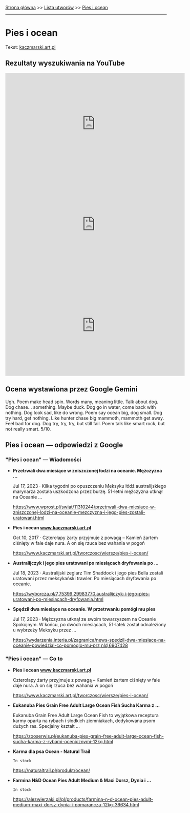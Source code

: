 [Strona główna](../index.md) >> [Lista utworów](../list.md) >> [Pies i ocean](415.md)

---

# Pies i ocean

Tekst: [kaczmarski.art.pl](https://www.kaczmarski.art.pl/tworczosc/wiersze/pies-i-ocean/)

## Rezultaty wyszukiwania na YouTube

<iframe width="560" height="315" src="https://www.youtube.com/embed/D9qYiRKZUhw?si=IdontcarewhotheIRSsendsImnotpayingtaxes" title="YouTube video player" frameborder="0" allow="accelerometer; autoplay; clipboard-write; encrypted-media; gyroscope; picture-in-picture; web-share" referrerpolicy="strict-origin-when-cross-origin" allowfullscreen></iframe>

<iframe width="560" height="315" src="https://www.youtube.com/embed/4Q0O2eYV_mg?si=IdontcarewhotheIRSsendsImnotpayingtaxes" title="YouTube video player" frameborder="0" allow="accelerometer; autoplay; clipboard-write; encrypted-media; gyroscope; picture-in-picture; web-share" referrerpolicy="strict-origin-when-cross-origin" allowfullscreen></iframe>

<iframe width="560" height="315" src="https://www.youtube.com/embed/El7nz28ylPo?si=IdontcarewhotheIRSsendsImnotpayingtaxes" title="YouTube video player" frameborder="0" allow="accelerometer; autoplay; clipboard-write; encrypted-media; gyroscope; picture-in-picture; web-share" referrerpolicy="strict-origin-when-cross-origin" allowfullscreen></iframe>

## Ocena wystawiona przez Google Gemini

Ugh. Poem make head spin. Words many, meaning little. Talk about dog. Dog chase... something. Maybe duck. Dog go in water, come back with nothing. Dog look sad, like do wrong. Poem say ocean big, dog small. Dog try hard, get nothing. Like hunter chase big mammoth, mammoth get away. Feel bad for dog. Dog try, try, try, but still fail. Poem talk like smart rock, but not really smart. 5/10.


## Pies i ocean — odpowiedzi z Google

### "Pies i ocean" — Wiadomości

- **Przetrwali dwa miesiące w zniszczonej łodzi na oceanie. Mężczyzna ...**

    Jul 17, 2023  ·  Kilka tygodni po opuszczeniu Meksyku łódź australijskiego marynarza została uszkodzona przez burzę. 51-letni mężczyzna utknął na Oceanie ... 

   <https://www.wprost.pl/swiat/11310244/przetrwali-dwa-miesiace-w-zniszczonej-lodzi-na-oceanie-mezczyzna-i-jego-pies-zostali-uratowani.html>
- **Pies i ocean www.kaczmarski.art.pl**

    Oct 10, 2017  ·  Czterołapy żarty przyjmuje z powagą – Kamień żartem ciśnięty w fale daje nura. A on się rzuca bez wahania w pogoń 

   <https://www.kaczmarski.art.pl/tworczosc/wiersze/pies-i-ocean/>
- **Australijczyk i jego pies uratowani po miesiącach dryfowania po ...**

    Jul 18, 2023  ·  Australijski żeglarz Tim Shaddock i jego pies Bella zostali uratowani przez meksykański trawler. Po miesiącach dryfowania po oceanie. 

   <https://wyborcza.pl/7,75399,29983770,australijczyk-i-jego-pies-uratowani-po-miesiacach-dryfowania.html>
- **Spędził dwa miesiące na oceanie. W przetrwaniu pomógł mu pies**

    Jul 17, 2023  ·  Mężczyzna utknął ze swoim towarzyszem na Oceanie Spokojnym. W końcu, po dwóch miesiącach, 51-latek został odnaleziony u wybrzeży Meksyku przez ... 

   <https://wydarzenia.interia.pl/zagranica/news-spedzil-dwa-miesiace-na-oceanie-powiedzial-co-pomoglo-mu-prz,nId,6907428>

### "Pies i ocean" — Co to

- **Pies i ocean www.kaczmarski.art.pl**

    Czterołapy żarty przyjmuje z powagą – Kamień żartem ciśnięty w fale daje nura. A on się rzuca bez wahania w pogoń 

   <https://www.kaczmarski.art.pl/tworczosc/wiersze/pies-i-ocean/>
- **Eukanuba Pies Grain Free Adult Large Ocean Fish Sucha Karma z ...**

    Eukanuba Grain Free Adult Large Ocean Fish to wyjątkowa receptura karmy oparta na rybach i słodkich ziemniakach, dedykowana psom dużych ras. Specjalny kształt ... 

   <https://zooserwis.pl/eukanuba-pies-grain-free-adult-large-ocean-fish-sucha-karma-z-rybami-ocenicznymi-12kg.html>
- **Karma dla psa Ocean - Natural Trail**

      In stock 

   <https://naturaltrail.pl/produkt/ocean/>
- **Farmina N&D Ocean Pies Adult Medium & Maxi Dorsz, Dynia i ...**

      In stock 

   <https://alezwierzaki.pl/pl/products/farmina-n-d-ocean-pies-adult-medium-maxi-dorsz-dynia-i-pomarancza-12kg-36634.html>

